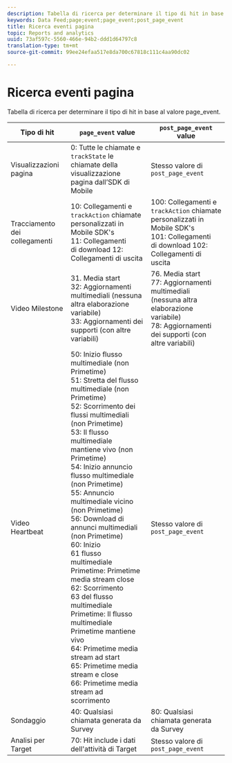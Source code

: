 ```yaml
---
description: Tabella di ricerca per determinare il tipo di hit in base al valore page_event.
keywords: Data Feed;page;event;page_event;post_page_event
title: Ricerca eventi pagina
topic: Reports and analytics
uuid: 73af597c-5560-466e-94b2-ddd1d64797c8
translation-type: tm+mt
source-git-commit: 99ee24efaa517e8da700c67818c111c4aa90dc02

---
```



# Ricerca eventi pagina

Tabella di ricerca per determinare il tipo di hit in base al valore page_event.

| Tipo di hit | `page_event` value | `post_page_event` value |
| --- | --- | --- |
| Visualizzazioni pagina | 0: Tutte le chiamate e `trackState` le chiamate della visualizzazione pagina dall’SDK di Mobile | Stesso valore di `post_page_event` |
| Tracciamento dei collegamenti | 10: Collegamenti e `trackAction` chiamate personalizzati in Mobile SDK's<br>11: Collegamenti<br>di download 12: Collegamenti di uscita | 100: Collegamenti e `trackAction` chiamate personalizzati in Mobile SDK's<br>101: Collegamenti<br>di download 102: Collegamenti di uscita |
| Video Milestone | 31. Media start<br>32: Aggiornamenti multimediali (nessuna altra elaborazione variabile)<br>33: Aggiornamenti dei supporti (con altre variabili) | 76. Media start<br>77: Aggiornamenti multimediali (nessuna altra elaborazione variabile)<br>78: Aggiornamenti dei supporti (con altre variabili) |
| Video Heartbeat | 50: Inizio flusso multimediale (non Primetime)<br>51: Stretta del flusso multimediale (non Primetime)<br>52: Scorrimento dei flussi multimediali (non Primetime)<br>53: Il flusso multimediale mantiene vivo (non Primetime)<br>54: Inizio annuncio flusso multimediale (non Primetime)<br>55: Annuncio multimediale vicino (non Primetime)<br>56: Download di annunci multimediali (non Primetime)<br>60: Inizio<br>61 flusso multimediale Primetime: Primetime media stream close<br>62: Scorrimento<br>63 del flusso multimediale Primetime: Il flusso multimediale Primetime mantiene vivo<br>64: Primetime media stream ad start<br>65: Primetime media stream e close<br>66: Primetime media stream ad scorrimento | Stesso valore di `post_page_event` |
| Sondaggio | 40: Qualsiasi chiamata generata da Survey | 80: Qualsiasi chiamata generata da Survey |
| Analisi per Target | 70: Hit include i dati dell'attività di Target | Stesso valore di `post_page_event` |

